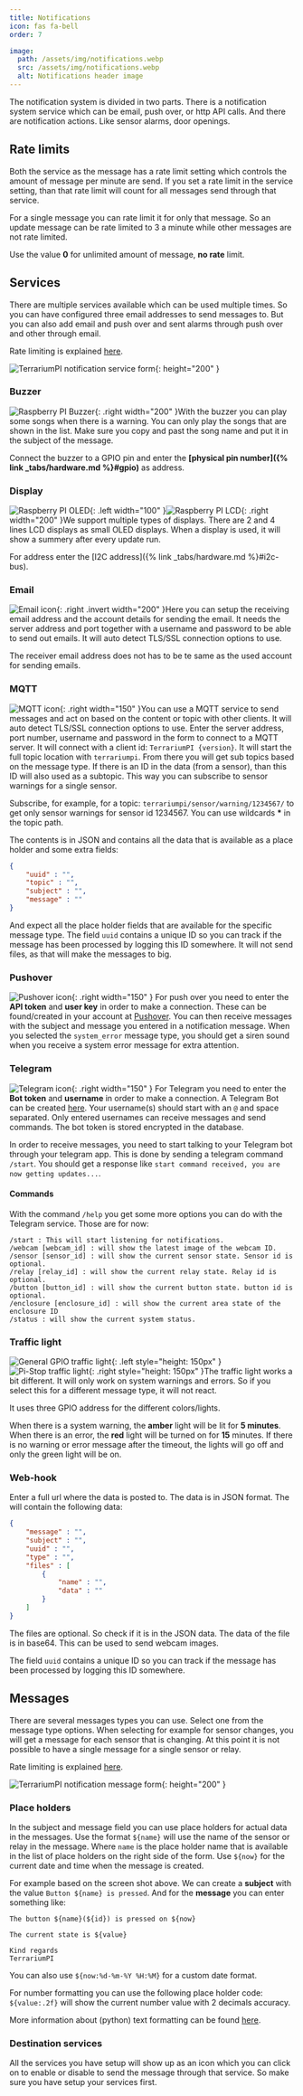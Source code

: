 ```yaml
---
title: Notifications
icon: fas fa-bell
order: 7

image:
  path: /assets/img/notifications.webp
  src: /assets/img/notifications.webp
  alt: Notifications header image
---
```

The notification system is divided in two parts. There is a notification system service which can be email, push over, or http API calls. And there are notification actions. Like sensor alarms, door openings.

## Rate limits

Both the service as the message has a rate limit setting which controls the amount of message per minute are send. If you set a rate limit in the service setting, than that rate limit will count for all messages send through that service.

For a single message you can rate limit it for only that message. So an update message can be rate limited to 3 a minute while other messages are not rate limited.

Use the value **0** for unlimited amount of message, **no rate** limit.

## Services

There are multiple services available which can be used multiple times. So you can have configured three email addresses to send messages to. But you can also add email and push over and sent alarms through push over and other through email.

Rate limiting is explained [here](#rate-limits).

![TerrariumPI notification service form](/assets/img/notification_service.webp){: height="200" }

### Buzzer

![Raspberry PI Buzzer](/assets/img/buzzer_circuit.webp){: .right width="200" }With the buzzer you can play some songs when there is a warning. You can only play the songs that are shown in the list. Make sure you copy and past the song name and put it in the subject of the message.

Connect the buzzer to a GPIO pin and enter the **[physical pin number]({% link _tabs/hardware.md %}#gpio)** as address.

### Display

![Raspberry PI OLED](/assets/img/OLED.webp){: .left width="100" }![Raspberry PI LCD](/assets/img/LCD_16x2.webp){: .right width="200" }We support multiple types of displays. There are 2 and 4 lines LCD displays as small OLED displays. When a display is used, it will show a summery after every update run.

For address enter the [I2C address]({% link _tabs/hardware.md %}#i2c-bus).

### Email

![Email icon](/assets/img/email.webp){: .right .invert width="200" }Here you can setup the receiving email address and the account details for sending the email. It needs the server address and port together with a username and password to be able to send out emails. It will auto detect TLS/SSL connection options to use.

The receiver email address does not has to be te same as the used account for sending emails.

### MQTT

![MQTT icon](/assets/img/MQTT_Cloud.webp){: .right width="150" }You can use a MQTT service to send messages and act on based on the content or topic with other clients. It will auto detect TLS/SSL connection options to use.
Enter the server address, port number, username and password in the form to connect to a MQTT server. It will connect with a client id: `TerrariumPI {version}`. It will start the full topic location with `terrariumpi`. From there you will get sub topics based on the message type. If there is an ID in the data (from a sensor), than this ID will also used as a subtopic. This way you can subscribe to sensor warnings for a single sensor.

Subscribe, for example, for a topic: `terrariumpi/sensor/warning/1234567/` to get only sensor warnings for sensor id 1234567. You can use wildcards **\*** in the topic path.

The contents is in JSON and contains all the data that is available as a place holder and some extra fields:

```json
{
    "uuid" : "",
    "topic" : "",
    "subject" : "",
    "message" : ""
}
```

And expect all the place holder fields that are available for the specific message type. The field `uuid` contains a unique ID so you can track if the message has been processed by logging this ID somewhere.
It will not send files, as that will make the messages to big.

### Pushover

![Pushover icon](/assets/img/pushover-logo.webp){: .right width="150" } For push over you need to enter the **API token** and **user key** in order to make a connection. These can be found/created in your account at [Pushover](https://support.pushover.net/i175-how-do-i-get-an-api-or-application-token).
You can then receive messages with the subject and message you entered in a notification message.
When you selected the `system_error` message type, you should get a siren sound when you receive a system error message for extra attention.

### Telegram

![Telegram icon](/assets/img/telegram-logo.webp){: .right width="150" } For Telegram you need to enter the **Bot token** and **username** in order to make a connection. A Telegram Bot can be created [here](https://core.telegram.org/bots#how-do-i-create-a-bot). Your username(s) should start with an `@` and space separated. Only entered usernames can receive messages and send commands. The bot token is stored encrypted in the database.

In order to receive messages, you need to start talking to your Telegram bot through your telegram app. This is done by sending a telegram command `/start`. You should get a response like `start command received, you are now getting updates...`.

#### Commands

With the command `/help` you get some more options you can do with the Telegram service. Those are for now:

```console
/start : This will start listening for notifications.
/webcam [webcam_id] : will show the latest image of the webcam ID.
/sensor [sensor_id] : will show the current sensor state. Sensor id is optional.
/relay [relay_id] : will show the current relay state. Relay id is optional.
/button [button_id] : will show the current button state. button id is optional.
/enclosure [enclosure_id] : will show the current area state of the enclosure ID
/status : will show the current system status.
```

### Traffic light

![General GPIO traffic light](/assets/img/traffic_light.webp){: .left style="height: 150px" }![Pi-Stop traffic light](/assets/img/pistop.webp){: .right style="height: 150px" }The traffic light works a bit different. It will only work on system warnings and errors. So if you select this for a different message type, it will not react.

It uses three GPIO address for the different colors/lights.

When there is a system warning, the **amber** light will be lit for **5 minutes**. When there is an error, the **red** light will be turned on for **15** minutes. If there is no warning or error message after the timeout, the lights will go off and only the green light will be on.

### Web-hook

Enter a full url where the data is posted to. The data is in JSON format. The will contain the following data:

```json
{
    "message" : "",
    "subject" : "",
    "uuid" : "",
    "type" : "",
    "files" : [
        {
            "name" : "",
            "data" : ""
        }
    ]
}
```

The files are optional. So check if it is in the JSON data. The data of the file is in base64. This can be used to send webcam images.

The field `uuid` contains a unique ID so you can track if the message has been processed by logging this ID somewhere.

## Messages

There are several messages types you can use. Select one from the message type options. When selecting for example for sensor changes, you will get a message for each sensor that is changing. At this point it is not possible to have a single message for a single sensor or relay.

Rate limiting is explained [here](#rate-limits).

![TerrariumPI notification message form](/assets/img/notification_message.webp){: height="200" }

### Place holders

In the subject and message field you can use place holders for actual data in the messages. Use the format `${name}` will use the name of the sensor or relay in the message. Where `name` is the place holder name that is available in the list of place holders on the right side of the form. Use `${now}` for the current date and time when the message is created.

For example based on the screen shot above. We can create a **subject** with the value `Button ${name} is pressed`. And for the **message** you can enter something like:

```text
The button ${name}(${id}) is pressed on ${now}

The current state is ${value}

Kind regards
TerrariumPI
```

You can also use `${now:%d-%m-%Y %H:%M}` for a custom date format.

For number formatting you can use the following place holder code: `${value:.2f}` will show the current number value with 2 decimals accuracy.

More information about (python) text formatting can be found [here](https://docs.python.org/3.8/library/string.html#formatspec).

### Destination services

All the services you have setup will show up as an icon which you can click on to enable or disable to send the message through that service. So make sure you have setup your services first.
